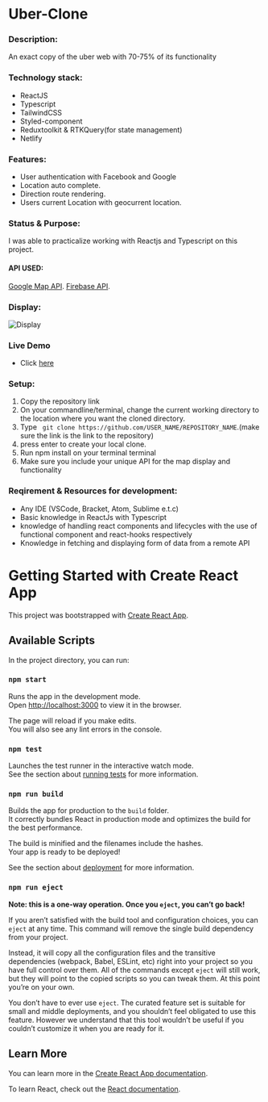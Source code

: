 # Uber-Clone

### Description:
  An exact copy of the uber web with 70-75% of its functionality

### Technology stack:
* ReactJS
* Typescript
* TailwindCSS
* Styled-component
* Reduxtoolkit & RTKQuery(for state management)
* Netlify


### Features:
* User authentication with Facebook and Google
* Location auto complete.
* Direction route rendering.
* Users current Location with geocurrent location.



### Status & Purpose:
 I was able to practicalize working with Reactjs and Typescript on this project.


 #### API USED: 
 [Google Map API](https://developers.google.com/maps).
 [Firebase API](https://firebase.google.com).


### Display: 
![Display](https://res.cloudinary.com/rririsrisurisux/image/upload/v1654587091/Screenshot_52_f3cf6n.png)


### Live Demo
  * Click [here](https://m-uber-clone.netlify.app/)


### Setup:
1. Copy the repository link 
2. On your commandline/terminal, change the current working directory to the location where you want the cloned directory.
3. Type ``` git clone https://github.com/USER_NAME/REPOSITORY_NAME```.(make sure the link is the link to the repository)
4. press enter to create your local clone.
5. Run npm install on your terminal terminal
6. Make sure you include your  unique API for the map display and functionality



### Reqirement & Resources for development: 
 * Any IDE (VSCode, Bracket, Atom, Sublime e.t.c)
 * Basic knowledge in  ReactJs with Typescript
 * knowledge of handling  react components and lifecycles with the use of functional component and react-hooks respectively 
 * Knowledge in fetching and displaying form of  data from a remote API 








# Getting Started with Create React App

This project was bootstrapped with [Create React App](https://github.com/facebook/create-react-app).

## Available Scripts

In the project directory, you can run:

### `npm start`

Runs the app in the development mode.\
Open [http://localhost:3000](http://localhost:3000) to view it in the browser.

The page will reload if you make edits.\
You will also see any lint errors in the console.

### `npm test`

Launches the test runner in the interactive watch mode.\
See the section about [running tests](https://facebook.github.io/create-react-app/docs/running-tests) for more information.

### `npm run build`

Builds the app for production to the `build` folder.\
It correctly bundles React in production mode and optimizes the build for the best performance.

The build is minified and the filenames include the hashes.\
Your app is ready to be deployed!

See the section about [deployment](https://facebook.github.io/create-react-app/docs/deployment) for more information.

### `npm run eject`

**Note: this is a one-way operation. Once you `eject`, you can’t go back!**

If you aren’t satisfied with the build tool and configuration choices, you can `eject` at any time. This command will remove the single build dependency from your project.

Instead, it will copy all the configuration files and the transitive dependencies (webpack, Babel, ESLint, etc) right into your project so you have full control over them. All of the commands except `eject` will still work, but they will point to the copied scripts so you can tweak them. At this point you’re on your own.

You don’t have to ever use `eject`. The curated feature set is suitable for small and middle deployments, and you shouldn’t feel obligated to use this feature. However we understand that this tool wouldn’t be useful if you couldn’t customize it when you are ready for it.

## Learn More

You can learn more in the [Create React App documentation](https://facebook.github.io/create-react-app/docs/getting-started).

To learn React, check out the [React documentation](https://reactjs.org/).
